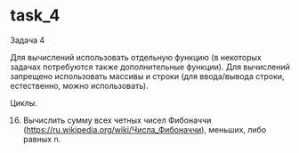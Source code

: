 # task_4
Задача 4

Для вычислений использовать отдельную функцию (в некоторых задачах потребуются также дополнительные функции). Для вычислений запрещено использовать массивы и строки (для ввода/вывода строки, естественно, можно использовать).

Циклы.

16.	Вычислить сумму всех четных чисел Фибоначчи (https://ru.wikipedia.org/wiki/Числа_Фибоначчи), меньших, либо равных n.
